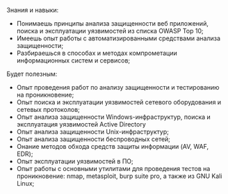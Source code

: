 Знания и навыки:

- Понимаешь принципы анализа защищенности веб приложений, поиска и эксплуатации уязвимостей из списка OWASP Top 10;
- Имеешь опыт работы с автоматизированными средствами анализа защищенности;
- Разбираешься в способах и методах компрометации информационных систем и сервисов;

Будет полезным:

- Опыт проведения работ по анализу защищенности и тестированию на проникновение;
- Опыт поиска и эксплуатации уязвимостей сетевого оборудования и сетевых протоколов;
- Опыт анализа защищенности Windows-инфраструктур, поиска и эксплуатация уязвимостей Active Directory
- Опыт анализа защищенности Unix-инфраструктур;
- Опыт анализа защищенности беспроводных сетей;
- Онание методов обхода средств защиты информации (AV, WAF, EDR);
- Опыт эксплуатации уязвимостей в ПО;
- Опыт работы с основными утилитами для проведения тестов на проникновение: nmap, metasploit, burp suite pro, а также из GNU Kali Linux;